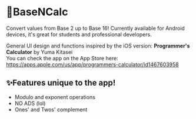 # 🔢BaseNCalc

Convert values from Base 2 up to Base 16! Currently available for Android devices, it's great for students and professional developers.

General UI design and functions inspired by the iOS version: **Programmer's Calculator** by Yuma Kitasei<br>
You can check the app on the App Store here: https://apps.apple.com/us/app/programmers-calculator/id1467603958

## ✨Features unique to the app!

- Modulo and exponent operations
- NO ADS (lol)
- Ones' and Twos' complement
